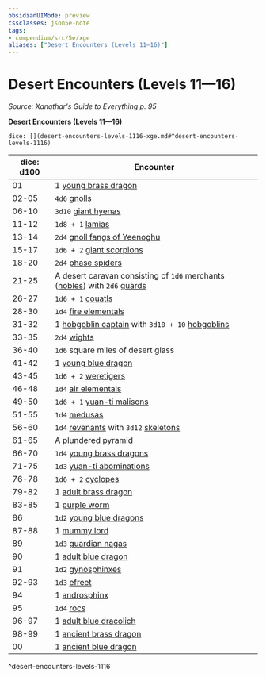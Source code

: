 ```yaml
---
obsidianUIMode: preview
cssclasses: json5e-note
tags:
- compendium/src/5e/xge
aliases: ["Desert Encounters (Levels 11—16)"]
---
```

# Desert Encounters (Levels 11—16)
*Source: Xanathar's Guide to Everything p. 95* 

**Desert Encounters (Levels 11—16)**

`dice: [](desert-encounters-levels-1116-xge.md#^desert-encounters-levels-1116)`

| dice: d100 | Encounter |
|------------|-----------|
| 01 | 1 [young brass dragon](Mechanics/bestiary/dragon/young-brass-dragon.md) |
| 02-05 | `4d6` [gnolls](Mechanics/bestiary/humanoid/gnoll.md) |
| 06-10 | `3d10` [giant hyenas](Mechanics/bestiary/beast/giant-hyena.md) |
| 11-12 | `1d8 + 1` [lamias](Mechanics/bestiary/monstrosity/lamia.md) |
| 13-14 | `2d4` [gnoll fangs of Yeenoghu](Mechanics/bestiary/fiend/gnoll-fang-of-yeenoghu.md) |
| 15-17 | `1d6 + 2` [giant scorpions](Mechanics/bestiary/beast/giant-scorpion.md) |
| 18-20 | `2d4` [phase spiders](Mechanics/bestiary/monstrosity/phase-spider.md) |
| 21-25 | A desert caravan consisting of `1d6` merchants ([nobles](Mechanics/bestiary/humanoid/noble.md)) with `2d6` [guards](Mechanics/bestiary/humanoid/guard.md) |
| 26-27 | `1d6 + 1` [couatls](Mechanics/bestiary/celestial/couatl.md) |
| 28-30 | `1d4` [fire elementals](Mechanics/bestiary/elemental/fire-elemental.md) |
| 31-32 | 1 [hobgoblin captain](Mechanics/bestiary/humanoid/hobgoblin-captain.md) with `3d10 + 10` [hobgoblins](Mechanics/bestiary/humanoid/hobgoblin.md) |
| 33-35 | `2d4` [wights](Mechanics/bestiary/undead/wight.md) |
| 36-40 | `1d6` square miles of desert glass |
| 41-42 | 1 [young blue dragon](Mechanics/bestiary/dragon/young-blue-dragon.md) |
| 43-45 | `1d6 + 2` [weretigers](Mechanics/bestiary/humanoid/weretiger.md) |
| 46-48 | `1d4` [air elementals](Mechanics/bestiary/elemental/air-elemental.md) |
| 49-50 | `1d6 + 1` [yuan-ti malisons](Mechanics/bestiary/monstrosity/yuan-ti-malison-type-1.md) |
| 51-55 | `1d4` [medusas](Mechanics/bestiary/monstrosity/medusa.md) |
| 56-60 | `1d4` [revenants](Mechanics/bestiary/undead/revenant.md) with `3d12` [skeletons](Mechanics/bestiary/undead/skeleton.md) |
| 61-65 | A plundered pyramid |
| 66-70 | `1d4` [young brass dragons](Mechanics/bestiary/dragon/young-brass-dragon.md) |
| 71-75 | `1d3` [yuan-ti abominations](Mechanics/bestiary/monstrosity/yuan-ti-abomination.md) |
| 76-78 | `1d6 + 2` [cyclopes](Mechanics/bestiary/giant/cyclops.md) |
| 79-82 | 1 [adult brass dragon](Mechanics/bestiary/dragon/adult-brass-dragon.md) |
| 83-85 | 1 [purple worm](Mechanics/bestiary/monstrosity/purple-worm.md) |
| 86 | `1d2` [young blue dragons](Mechanics/bestiary/dragon/young-blue-dragon.md) |
| 87-88 | 1 [mummy lord](Mechanics/bestiary/undead/mummy-lord.md) |
| 89 | `1d3` [guardian nagas](Mechanics/bestiary/monstrosity/guardian-naga.md) |
| 90 | 1 [adult blue dragon](Mechanics/bestiary/dragon/adult-blue-dragon.md) |
| 91 | `1d2` [gynosphinxes](Mechanics/bestiary/monstrosity/gynosphinx.md) |
| 92-93 | `1d3` [efreet](Mechanics/bestiary/elemental/efreeti.md) |
| 94 | 1 [androsphinx](Mechanics/bestiary/monstrosity/androsphinx.md) |
| 95 | `1d4` [rocs](Mechanics/bestiary/monstrosity/roc.md) |
| 96-97 | 1 [adult blue dracolich](Mechanics/bestiary/undead/adult-blue-dracolich.md) |
| 98-99 | 1 [ancient brass dragon](Mechanics/bestiary/dragon/ancient-brass-dragon.md) |
| 00 | 1 [ancient blue dragon](Mechanics/bestiary/dragon/ancient-blue-dragon.md) |
^desert-encounters-levels-1116